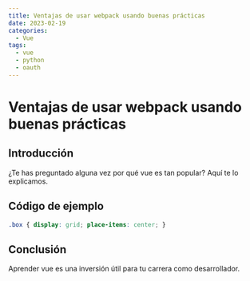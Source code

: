 ```yaml
---
title: Ventajas de usar webpack usando buenas prácticas
date: 2023-02-19
categories:
  - Vue
tags:
  - vue
  - python
  - oauth
---
```


# Ventajas de usar webpack usando buenas prácticas

## Introducción

¿Te has preguntado alguna vez por qué vue es tan popular? Aquí te lo explicamos.

## Código de ejemplo

```css
.box { display: grid; place-items: center; }
```

## Conclusión

Aprender vue es una inversión útil para tu carrera como desarrollador.